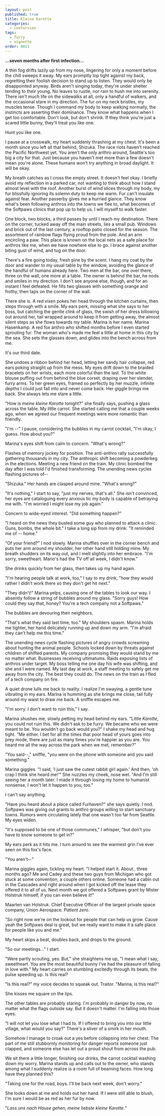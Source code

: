```yaml
---
layout: post
published: true
title: Kleine Karotte
categories:
  - confursion
tags:
  - furry
  - vignette
order: 0011
---
```


**...seven months after first infection...**

A thin fog drifts lazily up from my nose, lingering for only a moment before the
chill sweeps it away. My ears promptly lop tight against my back, regretting
their foolish decision to stand up to listen. They would only be disappointed
anyway. Birds aren't singing today, they're under shelter tending to their
young. No leaves to rustle, nor rain to hush me into serenity. There isn't much
life on the sidewalks at all, only a handful of walkers, and the occasional
stare in my direction. The fur on my neck bristles, my muscles tense. Though I
command my body to keep walking normally, the instincts are asserting their
dominance. They know what happens when I get too comfortable. Don't look, but
don't shrink. If they think you're just a scared little bunny, they'll treat you
like one.

Hunt you like one.

<!--more-->

I pause at a crosswalk, my heart suddenly thrashing at my chest. It's been a
month since you left all that behind, Shizuka. The race riots haven't reached
the Pacific Northwest yet. You aren't the only anthro around, Seattle's too big
a city for that. Just because you haven't met more than a few doesn't mean
you're alone. These humans won't try anything in broad daylight. It will be
okay.

My breath catches as I cross the empty street. It doesn't feel okay. I briefly
avoid my reflection in a parked car, not wanting to think about how I stand
almost level with the roof. Another burst of wind slices through my body, my fur
blissfully ignoring its solemn duty to keep me warm. Fur can't insulate against
fear. Another passerby gives me a hurried glance. They know what's been
following anthros into the towns we flee to, what becomes of the Softpaws
clinics that pop up to help us. I will myself to walk faster.

One block, two blocks, a third passes by until I reach my destination. There on
the corner, tucked away off the main streets, lies a small pub. Windows and
brick out of the last century, a rooftop patio closed for the season. The
assortment of rainbow flags flying proud from the pole. And an arm encircling a
paw. This place is known on the local nets as a safe place for anthros like me,
when we have nowhere else to go. I brace against another biting gust of wind,
and tug on the door.

There's a fire going today, fresh pine by the scent. I hang my coat by the door
and wander to my usual table by the window, avoiding the glance of the handful
of humans already here. Two men at the bar, one over there, three on the wall,
one more at a table. The owner is behind the bar, he nods and smiles in my
direction. I don't see anyone else, though, and for an instant I feel defeated.
He fills two glasses with something orange and frothy, then taps on the corner
of the wall.

There she is. A red vixen pokes her head through the kitchen curtains, then
steps through with a smile. My ears perk, missing what she says to her boss, but
catching the gentle clink of glass, the swish of her dress billowing out around
her, tail wrapped around to keep it from getting away, the almost silent steps
as she flows towards my table. Marina is her name. Marina Hasenkamp. A red fox
anthro who shifted months before I even started sprouting fur. The woman who's
made me feel a little at home in this city by the sea. She sets the glasses
down, and glides into the bench across from me.

It's our third date.

She undoes a ribbon behind her head, letting her sandy hair collapse, red ears
poking straight up from the mess. My eyes drift down to the braided bracelets on
her wrists, each more colorful than the last. To the white blouse puffing out
from behind the blue corset, draping over her slender, furry arms. To her green
eyes, framed so perfectly by her muzzle, infinite depths I could just fall into
and never come back. Her giggle brings me back. She always lets me stare a
little.

"How is *meine kleine Karotte* tonight?" she finally says, pushing a glass
across the table. My little carrot. She started calling me that a couple weeks
ago, when we agreed our frequent meetings were more romantic than friendly.

"I'm --" I pause, considering the bubbles in my carrot cocktail, "I'm okay, I
guess. How about you?"

Marina's eyes shift from calm to concern. "What's wrong?"

Flashes of memory jockey for position. The anti-anthro rally successfully
gathering thousands in my city. The anthropic shift becoming a powderkeg in the
elections. Meeting a new friend on the train. My clinic bombed the day after I
was told I'd finished transforming. The unending news cycles flashing pictures
of--

"Shizuka." Her hands are clasped around mine. "What's wrong?"

"It's nothing," I start to say, "just my nerves, that's all." She isn't
convinced, her eyes are cataloguing every anxious tic my body is capable of
betraying me with. "I'm worried I might lose my job again."

Concern to wide-eyed interest. "Did something happen?"

"I heard on the news they busted some guy who planned to attack a clinic. Guns,
bombs, the whole bit." I take a long sip from my drink. "It reminded me of --
home."

"Of your friend?" I nod slowly. Marina shuffles over in the corner bench and
puts her arm around my shoulder, her other hand still holding mine. My breath
shudders on its way out, and I melt slightly into her embrace. "I'm sorry,
sweetheart. Mario's had the TV off all week, I didn't know."

She drinks quickly from her glass, then takes up my hand again.

"I'm hearing people talk at work, too," I say to my drink, "how they would
rather I didn't work there so they don't get hit next."

"They didn't!" Marina yelps, causing one of the tables to look our way. I
absently follow a string of bubbles around my glass. "Sorry guys! How could they
say that, honey? You're a tech company not a Softpaws."

The bubbles are devouring their neighbors.

"That's what they said last time, too." My shoulders spasm. Marina holds me
tighter, her hand delicately running up and down my arm. "I'm afraid they can't
help me this time."

The unending news cycle flashing pictures of angry crowds screaming about
hunting the animal people. Schools locked down by threats against children of
shifted parents. My company promising they would stand by me no matter what.
Businesses receiving ultimatums. Raids exposing lists of anthros under target.
My boss telling me one day his wife was shifting, and she and I were named. My
last day at work, a staff meeting to safely get me away from the city. The best
they could do. The news on the train as I fled of a tech company on fire.

A quiet drone lulls me back to reality. I realize I'm swaying, a gentle tune
vibrating in my ears. Marina is humming as she brings me close, tail fully
around my waist to draw me back. A sniffle escapes me.

"I'm sorry. I don't want to ruin this," I say.

Marina shushes me, slowly petting my head behind my ears. "Little *Karotte*, you
could not ruin this. We didn't ask to be furry. We became who we were meant to
be. You wouldn't go back would you?" I shake my head and hug tight. "Me either.
I bet for all the times that poor head of yours goes into prey mode, there are
just as many times you're happier as you are. You heard me all the way across
the park when we met, remember?" 

"You said--," sniffle, "you were on the phone with someone and you said
something."

Marina giggles. "I said, 'I just saw the cutest rabbit girl again.' And then,
'oh crap I think she heard me!'" She nuzzles my cheek, nose wet. "And I'm still
seeing her a month later. I made it through losing my home to humanist nonsense,
I won't let it happen to you, too."

I can't say anything.

"Have you heard about a place called Furhaven?" she says quietly. I nod.
Softpaws was giving out grants to anthro groups willing to start sanctuary
towns. Rumors were circulating lately that one wasn't too far from Seattle. My
eyes widen.

"It's supposed to be one of those communes," I whisper, "but don't you have to
know someone to get in?"

My ears perk as it hits me. I turn around to see the warmest grin I've ever seen
on this fox's face.

"You aren't--"

Marina giggles again, tickling my heart. "I helped start it. About.. three
months ago? Me and Cadey and these two guys from Michigan who got stuck at some
convention, a couple others online. Someone had a cabin out in the Cascades and
right around when I got kicked off the lease they offered it to all of us. Next
month we got offered a Softpaws grant by Mister Holstruk himself, if you can
even believe it!"

Maarten van Holstruk. Chief Executive Officer of the largest private space
company, Union Aerospace. *Patient zero*.

"So right now we're on the lookout for people that can help us grow. Cause yeah
the Softpaws deal is great, but we really want to make it a safe place for
people like you and me."

My heart skips a beat, doubles back, and drops to the ground.

"So our meetings..." I start.

"Were partly scouting, yes. But," she straightens me up, "I mean what I say,
sweetheart. You are the most beautiful bunny I've had the pleasure of falling in
love with." My heart carries on stumbling excitedly through its beats, the pulse
speeding up. Is this real?

"Is this real?" my voice decides to squeak out. Traitor. "Marina, is this real?"

She kisses me square on the lips.

The other tables are probably staring. I'm probably in danger by now, no matter
what the flags outside say. But it doesn't matter. I'm falling into those eyes.

"I will not let you lose what I had to. If I offered to bring you into our
little village, what would you say?" There's a sliver of a smirk in her mouth.

Somehow I manage to croak out a yes before collapsing into her chest. The part
of me still stubbornly monitoring for danger reports someone just clapped, and
someone else has let out a proud shout from across the pub.

We sit there a little longer, finishing our drinks, the carrot cocktail washing
down my worry. Marina stands up and calls out to the owner, who stands among
what I suddenly realize is a room full of beaming faces. How long have they
planned this?

"Taking one for the road, boys. I'll be back next week, don't worry."

She looks down at me and holds out her hand. If I were still able to blush, I'm
sure I would be as red as her fur by now.

"*Lass uns nach Hause gehen, meine liebste kleine Karotte.*"
